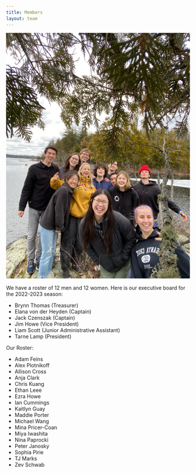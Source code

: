 ```yaml
---
title: Members
layout: team
---
```

![The Northeastern Climbing Team](/images/casual_team_pic.jpeg)

We have a roster of 12 men and 12 women. Here is our executive board for the 2022-2023 season:

* Brynn Thomas  (Treasurer)
* Elana von der Heyden  (Captain)
* Jack Czenszak (Captain)  
* Jim Howe  (Vice President)
* Liam Scott  (Junior Administrative Assistant)
* Tarne Lamp   (President)

Our Roster:
* Adam Feins
* Alex Plotnikoff
* Allison Cross
* Anja Clark
* Chris Kuang
* Ethan Leee
* Ezra Howe
* Ian Cummings
* Kaitlyn Guay
* Maddie Porter
* Michael Wang
* Mina Pricer-Coan
* Miya Iwashita
* Nina Paprocki
* Peter Janosky
* Sophia Pirie
* TJ Marks
* Zev Schwab

